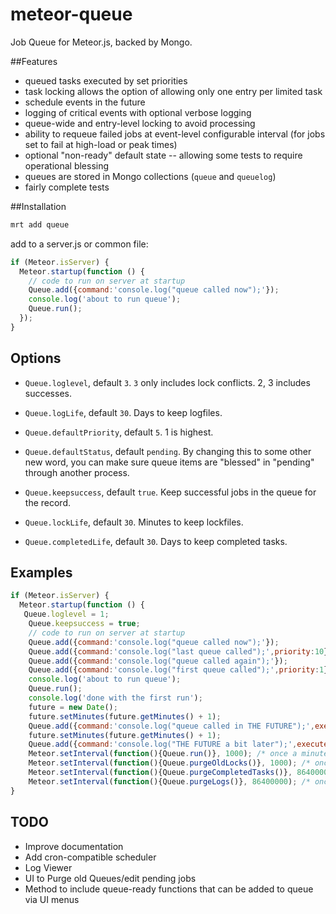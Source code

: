 meteor-queue
============

Job Queue for Meteor.js, backed by Mongo.

##Features
- queued tasks executed by set priorities
- task locking allows the option of allowing only one entry per limited task
- schedule events in the future
- logging of critical events with optional verbose logging
- queue-wide and entry-level locking to avoid processing
- ability to requeue failed jobs at event-level configurable interval (for jobs set to fail at high-load or peak times)
- optional "non-ready" default state -- allowing some tests to require operational blessing
- queues are stored in Mongo collections (`queue` and `queuelog`)
- fairly complete tests


##Installation
```sh
mrt add queue
```

add to a server.js or common file:

```javascript
if (Meteor.isServer) {
  Meteor.startup(function () {
    // code to run on server at startup
    Queue.add({command:'console.log("queue called now");'});
    console.log('about to run queue');
    Queue.run();
  });
}
```


## Options

* `Queue.loglevel`,  default `3`. `3` only includes lock conflicts.  2, 3 includes successes.

* `Queue.logLife`, default `30`. Days to keep logfiles.

* `Queue.defaultPriority`, default `5`. 1 is highest.

* `Queue.defaultStatus`, default `pending`. By changing this to some other new word, you can make sure queue items are "blessed" in "pending" through another process.

* `Queue.keepsuccess`, default `true`. Keep successful jobs in the queue for the record.

* `Queue.lockLife`, default `30`. Minutes to keep lockfiles.

* `Queue.completedLife`, default `30`. Days to keep completed tasks.



## Examples

```javascript
if (Meteor.isServer) {
  Meteor.startup(function () {
   Queue.loglevel = 1;
    Queue.keepsuccess = true;
    // code to run on server at startup
    Queue.add({command:'console.log("queue called now");'});
    Queue.add({command:'console.log("last queue called");',priority:10});
    Queue.add({command:'console.log("queue called again");'});
    Queue.add({command:'console.log("first queue called");',priority:1});
    console.log('about to run queue');
    Queue.run();
    console.log('done with the first run');
    future = new Date();
    future.setMinutes(future.getMinutes() + 1);
    Queue.add({command:'console.log("queue called in THE FUTURE");',execute_after:future});
    future.setMinutes(future.getMinutes() + 1);
    Queue.add({command:'console.log("THE FUTURE a bit later");',execute_after:future});
    Meteor.setInterval(function(){Queue.run()}, 1000); /* once a minute */
    Meteor.setInterval(function(){Queue.purgeOldLocks()}, 1000); /* once a minute */
    Meteor.setInterval(function(){Queue.purgeCompletedTasks()}, 86400000); /* once a day */
    Meteor.setInterval(function(){Queue.purgeLogs()}, 86400000); /* once a day */
}
```
## TODO

- Improve documentation
- Add cron-compatible scheduler
- Log Viewer
- UI to Purge old Queues/edit pending jobs
- Method to include queue-ready functions that can be added to queue via UI menus
